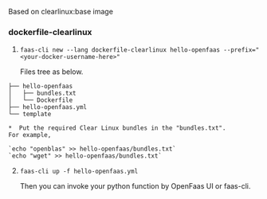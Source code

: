 Based on clearlinux:base image

### dockerfile-clearlinux
1.  `faas-cli new --lang dockerfile-clearlinux hello-openfaas --prefix="<your-docker-username-here>"`

    Files tree as below.
>
    ├── hello-openfaas
    │   ├── bundles.txt
    │   └── Dockerfile
    ├── hello-openfaas.yml
    └── template

    *  Put the required Clear Linux bundles in the "bundles.txt".
    For example,

    `echo "openblas" >> hello-openfaas/bundles.txt`
    `echo "wget" >> hello-openfaas/bundles.txt`

2.  `faas-cli up -f hello-openfaas.yml`

    Then you can invoke your python function by OpenFaas UI or faas-cli.

